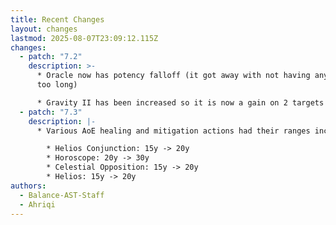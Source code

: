 ```yaml
---
title: Recent Changes
layout: changes
lastmod: 2025-08-07T23:09:12.115Z
changes:
  - patch: "7.2"
    description: >-
      * Oracle now has potency falloff (it got away with not having any for way
      too long)

      * Gravity II has been increased so it is now a gain on 2 targets
  - patch: "7.3"
    description: |-
      * Various AoE healing and mitigation actions had their ranges increased

        * Helios Conjunction: 15y -> 20y
        * Horoscope: 20y -> 30y
        * Celestial Opposition: 15y -> 20y
        * Helios: 15y -> 20y
authors:
  - Balance-AST-Staff
  - Ahriqi
---
```

